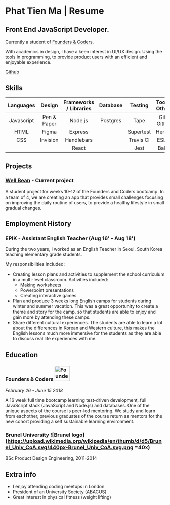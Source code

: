 # Phat Tien Ma | Resume 

## Front End JavaScript Developer.

Currently a student of [Founders & Coders](https://foundersandcoders.com/).

With academics in design, I have a keen interest in UI/UX design. Using the tools in programming, to provide product users with an efficient and enjoyable experience.

[Github](https://github.com/iPhatty)

## Skills

|Languages   |Design     |Frameworks / Libraries   |Database   | Testing   | Tools / Others | 
|:---------: |:---------:|:----------------------: |:---------:|:---------:|:--------------:|
|Javascript  |Pen & Paper| Node.js                 | Postgres  | Tape      | Git & Github   | 
|HTML        |Figma      | Express                 |           | Supertest | Heroku         |      
|CSS         |Invision   | Handlebars              |           | Travis CI | ESLint         | 
|            |           | React                   |           | Jest      | Babel          |
      
## Projects
### [Well Bean](http://well-bean.herokuapp.com/) - Current project
A student project for weeks 10-12 of the Founders and Coders bootcamp. In a team of 4, we are creating an app that provides small challenges focusing on improving the daily routine of users, to provide a healthy lifestyle in small gradual changes.

## Employment History

### EPIK - Assistant English Teacher (Aug 16' - Aug 18')

During the two years, I worked as an English Teacher in Seoul, South Korea teaching elementary grade students. 

My responsibilities included:
*  Creating lesson plans and activities to supplement the school curriculum in a multi-level classroom. Activities included:
    *   Making worksheets
    *   Powerpoint presentations
    *   Creating interactive games
*  Plan and produce 3 weeks long English camps for students during winter and summer vacation. This was a great opportunity to create a theme and story for the camp, so that students are able to enjoy and gain more by attending these camps.
*  Share different cultural experiences. The students are able to learn a lot about the differences in Korean and Western culture, this makes the English lessons much more immersive for the students as they are able to discuss real life experiences with me.
   
    



## Education

### Founders & Coders <img src="https://foundersandcoders.com/assets/fac-logo.png" alt="Founders and Coders Logo" width="48">

*February 26 - June 15 2018*

A 16 week full time bootcamp learning test-driven development, full JavaScript stack (JavaScript and Node.js) and databases. One of the unique aspects of the course is peer-led mentoring. We study and learn from eachother, previous graduates of the course return as mentors for the new cohort providing a self sustainable learning environment. 

### Brunel University ![Brunel logo](https://upload.wikimedia.org/wikipedia/en/thumb/d/d5/Brunel_Univ_CoA.svg/440px-Brunel_Univ_CoA.svg.png =40x)

BSc Product Design Engineering, 2011-2014

## Extra info
* I enjoy attending coding meetups in London
* President of an University Society (ABACUS)
* Great interest in physical fitness (weight lifting)
